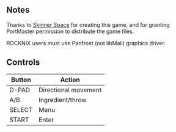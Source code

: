 ## Notes

Thanks to [Skinner Space](https://skinner-space.itch.io) for creating this game, and for granting PortMaster permission to distribute the game files.

ROCKNIX users must use Panfrost (not libMali) graphics driver.


## Controls

| Button | Action               |
| ------ | -------------------- |
| D-PAD  | Directional movement |
| A/B    | Ingredient/throw     |
| SELECT | Menu                 |
| START  | Enter                |

